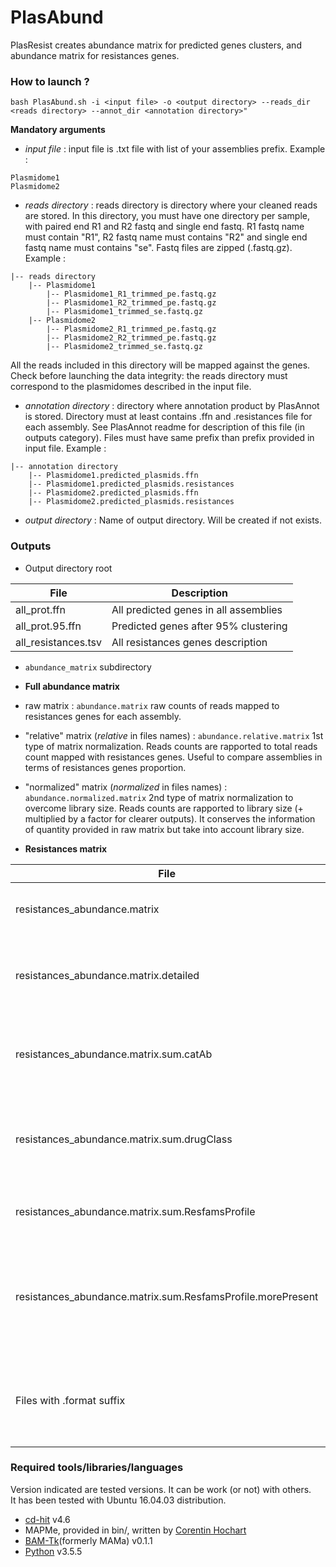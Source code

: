 # PlasAbund

PlasResist creates abundance matrix for predicted genes clusters, and abundance matrix for resistances genes. 

### How to launch ?

```
bash PlasAbund.sh -i <input file> -o <output directory> --reads_dir <reads directory> --annot_dir <annotation directory>"  
```

**Mandatory arguments** 
* *input file* : input file is .txt file with list of your assemblies prefix. Example :  
```
Plasmidome1
Plasmidome2
```
* *reads directory* : reads directory is directory where your cleaned reads are stored. In this directory, you must have one directory per sample, with paired end R1 and R2 fastq and single end fastq. R1 fastq name must contain "R1", R2 fastq name must contains "R2" and single end fastq name must contains "se". Fastq files are zipped (.fastq.gz). Example :  
```
|-- reads directory 
	|-- Plasmidome1
		|-- Plasmidome1_R1_trimmed_pe.fastq.gz
		|-- Plasmidome1_R2_trimmed_pe.fastq.gz
		|-- Plasmidome1_trimmed_se.fastq.gz
	|-- Plasmidome2
		|-- Plasmidome2_R1_trimmed_pe.fastq.gz
		|-- Plasmidome2_R2_trimmed_pe.fastq.gz
		|-- Plasmidome2_trimmed_se.fastq.gz
```
All the reads included in this directory will be mapped against the genes. Check before launching the data integrity: the reads directory must correspond to the plasmidomes described in the  input file.

* *annotation directory* : directory where annotation product by PlasAnnot is stored. Directory must at least contains .ffn and .resistances file for each assembly. See PlasAnnot readme for description of this file (in outputs category). Files must have same prefix than prefix provided in input file. Example :  
```
|-- annotation directory 
	|-- Plasmidome1.predicted_plasmids.ffn 
	|-- Plasmidome1.predicted_plasmids.resistances 
	|-- Plasmidome2.predicted_plasmids.ffn 
	|-- Plasmidome2.predicted_plasmids.resistances 
```  
* *output directory* : Name of output directory. Will be created if not exists. 

### Outputs 

* Output directory root 

| File | Description | 
|---------|------------|
|all_prot.ffn|All predicted genes in all assemblies| 
|all_prot.95.ffn|Predicted genes after 95% clustering|
|all_resistances.tsv|All resistances genes description| 

* `abundance_matrix` subdirectory 

* **Full abundance matrix**  
* raw matrix : `abundance.matrix` raw counts of reads mapped to resistances genes for each assembly. 
* "relative" matrix (*relative* in files names) : `abundance.relative.matrix` 1st type of matrix normalization. Reads counts are rapported to total reads count mapped with resistances genes. Useful to compare assemblies in terms of resistances genes proportion. 
* "normalized" matrix (*normalized* in files names) : `abundance.normalized.matrix` 2nd type of matrix normalization to overcome library size. Reads counts are rapported to library size (+ multiplied by a factor for clearer outputs). It conserves the information of quantity provided in raw matrix but take into account library size. 

* **Resistances matrix** 

| File | Description | 
|---------|------------|
|resistances_abundance.matrix|Raw matrix with only predicted resistances id| 
|resistances_abundance.matrix.detailed|Same as .matrix with supplementary colums to describe each gene|
|resistances_abundance.matrix.sum.catAb|Matrix with counts group by "Antibiotics category" defined by Resfams|
|resistances_abundance.matrix.sum.drugClass|Matrix with counts group by "Drug Class" defined by CARDS with ARO of each gene| 
|resistances_abundance.matrix.sum.ResfamsProfile|Matrix with counts group by Resfams profiles| 
|resistances_abundance.matrix.sum.ResfamsProfile.morePresent|Matrix with counts for 5 most present Resfams profile in each assembly. Other profiles are classified in Others.|
|Files with .format suffix|Same matrixes in another format more convenient to create graphical representations| 

### Required tools/libraries/languages
Version indicated are tested versions. It can be work (or not) with others.  
It has been tested with Ubuntu 16.04.03 distribution. 
* [cd-hit](http://weizhongli-lab.org/cd-hit/) v4.6
* MAPMe, provided in bin/, written by [Corentin Hochart](https://github.com/chochart)
* [BAM-Tk](https://github.com/meb-team/BAM-Tk.git)(formerly MAMa) v0.1.1 
* [Python](https://www.python.org/download/releases/3.0/) v3.5.5



